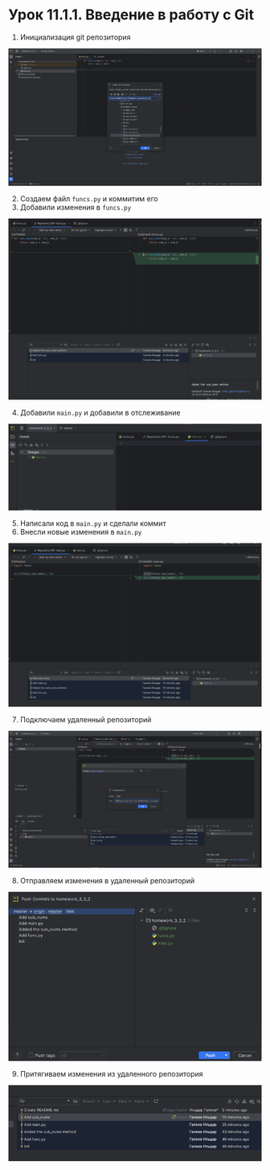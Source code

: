 # Урок 11.1.1. Введение в работу с Git

1. Инициализация git репозитория

![img1.png](images/img1.png)

2. Создаем файл `funcs.py` и коммитим его
3. Добавили изменения в `funcs.py`

![img2.png](images/img2.png)

4. Добавили `main.py` и добавили в отслеживание

![img3.png](images/img3.png)

5. Написали код в `main.py` и сделали коммит
6. Внесли новые изменения в `main.py`

![img4.png](images/img4.png)

7. Подключаем удаленный репозиторий

![img5.png](images/img5.png)

8. Отправляем изменения в удаленный репозиторий

![img6.png](images/img6.png)

9. Притягиваем изменения из удаленного репозитория

![img7.png](images/img7.png)


